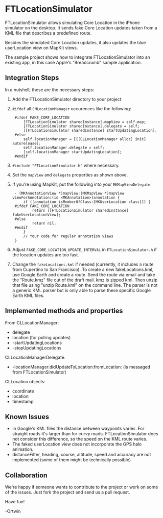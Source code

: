 
FTLocationSimulator
===================

FTLocationSimulator allows simulating Core Location in the iPhone simulator on the desktop. It sends fake Core Location updates taken from a KML file that describes a predefined route.

Besides the simulated Core Location updates, it also updates the blue userLocation view on MapKit views.

The sample project shows how to integrate FTLocationSimulator into an existing app, in this case Apple's "Breadcrumb" sample application.


Integration Steps
-----------------
In a nutshell, these are the necessary steps:

1. Add the FTLocationSimulator directory to your project

2. `#ifdef` all `CMLocationManager` occurences like the following:

		#ifdef FAKE_CORE_LOCATION
			[FTLocationSimulator sharedInstance].mapView = self.map;
			[FTLocationSimulator sharedInstance].delegate = self;
			[[FTLocationSimulator sharedInstance] startUpdatingLocation];
		#else
		    self.locationManager = [[[CLLocationManager alloc] init] autorelease];
		    self.locationManager.delegate = self;    
  			[self.locationManager startUpdatingLocation];
		#endif

	

3. `#include "FTLocationSimulator.h"` where necessary.

4. Set the `mapView` and `delegate` properties as shown above.

5. If you're using MapKit, put the following into your `MKMapViewDelegate`:

		- (MKAnnotationView *)mapView:(MKMapView *)mapView viewForAnnotation:(id <MKAnnotation>)annotation {
			if ([annotation isMemberOfClass:[MKUserLocation class]]) {
		#ifdef FAKE_CORE_LOCATION
				return [[FTLocationSimulator sharedInstance] fakeUserLocationView];
		#else
				return nil;
		#endif
			}
			// Your code for regular annotation views
		}
		
6. Adjust `FAKE_CORE_LOCATION_UPDATE_INTERVAL` in `FTLocationSimulator.h` if the location updates are too fast.

7. Change the `fakeLocations.kml` if needed (currently, it includes a route from Cupertino to San Francisco). To create a new fakeLocations.kml, use Google Earth and create a route. Send the route via email and take the "Route.kmz" file out of the draft mail. kmz is zipped kml. Then unzip that file using "unzip Route.kml" on the command line. The parser is not a generic KML parser but is only able to parse these specific Google Earth KML files.

Implemented methods and properties
----------------------------------

From CLLocationManager:

- delegate
- location (for polling updates)
- -startUpdatingLocations
- -stopUpdatingLocations

CLLocationManagerDelegate:

- -locationManager:didUpdateToLocation:fromLocation: (is messaged from FTLocationSimulator)

CLLocation objects:

- coordinate
- location
- timestamp


Known Issues
------------
- In Google's KML files the distance between waypoints varies. For straight roads it's larger than for curvy roads. FTLocationSimulator does not consider this difference, so the speed on the KML route varies.
- The faked userLocation view does not incorporate the GPS halo animation.
- distanceFilter, heading, course, altitude, speed and accuracy are not implemented (some of them might be technically possible)

Collaboration
-------------
We're happy if someone wants to contribute to the project or work on some of the issues. Just fork the project and send us a pull request.


Have fun!

-Ortwin
